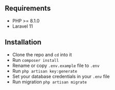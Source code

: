 ## Requirements

- PHP >= 8.1.0
- Laravel 11

## Installation

- Clone the repo and `cd` into it
- Run `composer install`
- Rename or copy `.env.example` file to `.env`
- Run `php artisan key:generate`
- Set your database credentials in your `.env` file
- Run migration `php artisan migrate`


